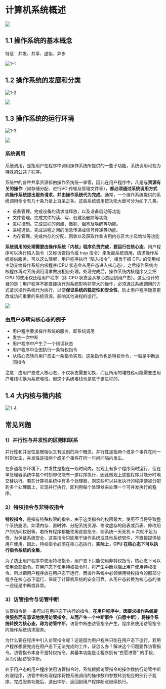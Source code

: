 # 计算机系统概述

![](./doc/1-0.png)

## 1.1 操作系统的基本概念

特征：并发、共享、虚拟、异步

![1-1](./doc/1-1.png)

## 1.2 操作系统的发展和分类

![1-2](./doc/1-2.png)

![](./doc/1-5.png)

## 1.3 操作系统的运行环境

![1-3](./doc/1-3.png)

![](./doc/1-6.png)

### 系统调用

系统调用，是指用户在程序中调用操作系统所提供的一些子功能，系统调用可视为特殊的公共子程序。

系统中的各种共享资源都由操作系统统一掌管，因此在用户程序中，凡是**与资源有关的操作**（如存储分配、进行VO 传输及管理文件等），**都必须通过系统调用方式向操作系统提出服务请求，并由操作系统代为完成**。通常，一个操作系统提供的系统调用命令有几十条乃至上百条之多。这些系统调用按功能大致可分为如下几类。

- 设备管理。完成设备的请求或释放，以及设备启动等功能
- 文件管理。完成文件的读、写、创建及删除等功能
- 进程控制。完成进程的创建、撤销、阻塞及唤醒等功能。
- 进程通信。完成进程之间的消息传递或信号传递等功能。
- 内存管理。完成内存的分配、回收以及获取作业占用内存区大小及始址等功能

**系统调用的处理需要由操作系统「内核」程序负责完成，要运行在核心态**。用户程序可以执行陷入指令（又称访管指令或 trap 指令）来发起系统调用，请求操作系统提供服务。可以这么理解，用户程序执行 “陷入指令”，相当于把 CPU 的使用权主动交给操作系统内核程序(CPU 状态会从用户态进入核心态），之后操作系统内核程序再对系统调用请求做出相应处理。处理完成后，操作系统内核程序又会把 CPU 的使用权还给用户程序（即 CPU 状态会从核心态回到用户态）。这么设计的目的是：用户程序不能直接执行对系统影响非常大的操作，必须通过系统调用的方式请求操作系统代为执行，以便**保证系统的稳定性和安全性**，防止用户程序随意更改或访问重要的系统资源，影响其他进程的运行。

![](./doc/1-7.png)

### 由用户态转向核心态的例子

- 用户程序要求操作系统的服务，即系统调用
- 发生一次中断
- 用户程序中产生了一个错误状态
- 用户程序中企图执行一条特权指令
- 从核心态转向用户态由一条指令实现，这条指令也是特权命令，一般是中断返回指令

注意：由用户态进入核心态，不仅状态需要切换，而且所用的堆栈也可能需要由用户堆栈切换为系統堆栈，但这个系统堆栈也是属于该进程的。

## 1.4 大内核与微内核

![1-4](./doc/1-4.png)

## 常见问题

### 1）并行性与并发性的区则和联系

并行性和并发性是既相似又有区别的两个概念。并行性是指两个或多个事件在同一时刻发生，并发性是指两个或多个事件在同一时间间隔内发生。

在多道程序环境下，并发性是指在一段时间内，宏观上有多个程序同时运行，但在单处理器系统中每个时刻却仅能有一道程序执行，因此微观上这些程序只能分时地交替执行。若在计算机系统中有多个处理器，则这些可以并发执行的程序便被分配到多个处理器上，实现并行执行，即利用每个处理器来处理一个可并发执行的程序。

### 2）特权指令与非特权指今

**特权指令**，是指有特殊权限的指令，由于这类指令的权限最大，使用不当将导致整个系统崩溃，如清内存、置时钟、分配系统资源、修改虚存的段表或页表、修改用户的访问权限等。若所有程序都能使用这些指令，则系统一天死机 n 次就不足为奇。为保证系统安全，这类指令只能用于操作系统或其他系统软件，不直接提供给用户使用。因此，特权指令必须在核心态执行。**实际上，CPU 在核心态下可以执行指令系统的全集**。

为了防止用户程序中使用特权指令，用户态下只能使用非特权指令，核心态下可以使用全部指令。在用户态下使用特权指令时，将产生中断以阻止用户使用特权指令。所以把用户程序放在用户态下运行，而操作系统中必领使用特权指令的那部分程序在核心态下运行，保证了计算机系统的安全可靠。从用户态转换为核心态的唯一途径是中断或异常。

### 3）访管指令与访管中断

访管指令是 一条可以在用户态下执行的指令。**在用户程序中，因要求操作系统提供服务而有意识地使用访管指令，从而产生一个中断事件（自愿中断），将操作系统转换为核心态，称为访管中断**。访管中断由访管指令产生，程序员使用访管指令向操作系统请求服务。

为什么要在程序中引入访管指令呢？这是因为用户程序只能在用户态下运行。若用户程序想要完成在用户态下无法完成的工作，该怎么办？解决这个问题要靠访管指令。访管指令本身不是特权指令，其基本功能是让程序拥有“白愿进管” 的手段，从而引起访管中断。

处于用户态的用户程序使用访管指令时，系统根据访管指令的操作数执行访管中断处理程序，访管中断处理程序将按系统调用的操作数和参数转到相应的例行子程序。完成服务功能后，退出中断，返回到用户程序断点继续执行。